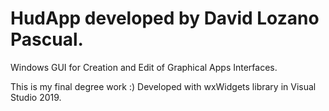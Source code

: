 # HudApp developed by David Lozano Pascual.
Windows GUI for Creation and Edit of Graphical Apps Interfaces.

This is my final degree work :) Developed with wxWidgets library in Visual Studio 2019.
